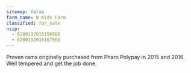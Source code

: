```yaml
---
sitemap: false
farm_name: N Kids Farm
classified: for_sale
nsip:
  - 620013201515658K
  - 620013201616756G
---
```


Proven rams originally purchased from Pharo Polypay in 2015 and 2016. Well tempered and get the job done.
